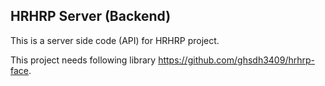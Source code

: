 ## HRHRP Server (Backend)
This is a server side code (API) for HRHRP project.

This project needs following library https://github.com/ghsdh3409/hrhrp-face.

